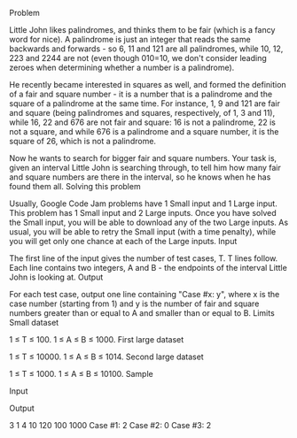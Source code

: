 Problem

Little John likes palindromes, and thinks them to be fair (which is a fancy word for nice). A palindrome is just an integer that reads the same backwards and forwards - so 6, 11 and 121 are all palindromes, while 10, 12, 223 and 2244 are not (even though 010=10, we don't consider leading zeroes when determining whether a number is a palindrome).

He recently became interested in squares as well, and formed the definition of a fair and square number - it is a number that is a palindrome and the square of a palindrome at the same time. For instance, 1, 9 and 121 are fair and square (being palindromes and squares, respectively, of 1, 3 and 11), while 16, 22 and 676 are not fair and square: 16 is not a palindrome, 22 is not a square, and while 676 is a palindrome and a square number, it is the square of 26, which is not a palindrome.

Now he wants to search for bigger fair and square numbers. Your task is, given an interval Little John is searching through, to tell him how many fair and square numbers are there in the interval, so he knows when he has found them all.
Solving this problem

Usually, Google Code Jam problems have 1 Small input and 1 Large input. This problem has 1 Small input and 2 Large inputs. Once you have solved the Small input, you will be able to download any of the two Large inputs. As usual, you will be able to retry the Small input (with a time penalty), while you will get only one chance at each of the Large inputs.
Input

The first line of the input gives the number of test cases, T. T lines follow. Each line contains two integers, A and B - the endpoints of the interval Little John is looking at.
Output

For each test case, output one line containing "Case #x: y", where x is the case number (starting from 1) and y is the number of fair and square numbers greater than or equal to A and smaller than or equal to B.
Limits
Small dataset

1 ≤ T ≤ 100.
1 ≤ A ≤ B ≤ 1000.
First large dataset

1 ≤ T ≤ 10000.
1 ≤ A ≤ B ≤ 1014.
Second large dataset

1 ≤ T ≤ 1000.
1 ≤ A ≤ B ≤ 10100.
Sample

Input
  	
Output
 
3
1 4
10 120
100 1000
	Case #1: 2
Case #2: 0
Case #3: 2

